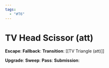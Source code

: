 ```yaml
---
tags:
  - "#T6"
---
```


# TV Head Scissor (att)

**Escape**:
**Fallback**:
**Transition**:
[[TV Triangle (att)]]

**Upgrade**:
**Sweep**:
**Pass**:
**Submission**:
